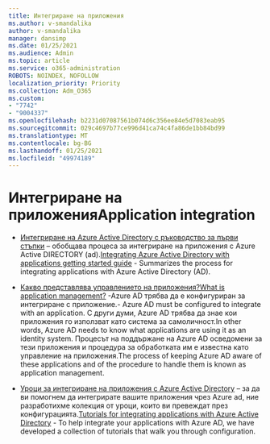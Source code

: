```yaml
---
title: Интегриране на приложения
ms.author: v-smandalika
author: v-smandalika
manager: dansimp
ms.date: 01/25/2021
ms.audience: Admin
ms.topic: article
ms.service: o365-administration
ROBOTS: NOINDEX, NOFOLLOW
localization_priority: Priority
ms.collection: Adm_O365
ms.custom:
- "7742"
- "9004337"
ms.openlocfilehash: b2231d07087561b074d6c356ee84e5d7083eab95
ms.sourcegitcommit: 029c4697b77ce996d41ca74c4fa86de1bb84bd99
ms.translationtype: MT
ms.contentlocale: bg-BG
ms.lasthandoff: 01/25/2021
ms.locfileid: "49974189"
---
```

# <a name="application--integration"></a><span data-ttu-id="ce42b-102">Интегриране на приложения</span><span class="sxs-lookup"><span data-stu-id="ce42b-102">Application  integration</span></span>

- <span data-ttu-id="ce42b-103">[Интегриране на Azure Active Directory с ръководство за първи стъпки](https://docs.microsoft.com/azure/active-directory/manage-apps/plan-an-application-integration)  – обобщава процеса за интегриране на приложения с Azure Active DIRECTORY (ad).</span><span class="sxs-lookup"><span data-stu-id="ce42b-103">[Integrating Azure Active Directory with applications getting started guide](https://docs.microsoft.com/azure/active-directory/manage-apps/plan-an-application-integration)  - Summarizes the process for integrating applications with Azure Active Directory (AD).</span></span>

- [<span data-ttu-id="ce42b-104">Какво представлява управлението на приложения?</span><span class="sxs-lookup"><span data-stu-id="ce42b-104">What is application management?</span></span>](https://docs.microsoft.com/azure/active-directory/manage-apps/what-is-application-management)  <span data-ttu-id="ce42b-105">-Azure AD трябва да е конфигуриран за интегриране с приложение.</span><span class="sxs-lookup"><span data-stu-id="ce42b-105">- Azure AD must be configured to integrate with an application.</span></span> <span data-ttu-id="ce42b-106">С други думи, Azure AD трябва да знае кои приложения го използват като система за самоличност.</span><span class="sxs-lookup"><span data-stu-id="ce42b-106">In other words, Azure AD needs to know what applications are using it as an identity system.</span></span> <span data-ttu-id="ce42b-107">Процесът на поддържане на Azure AD осведомени за тези приложения и процедура за обработката им е известна като управление на приложения.</span><span class="sxs-lookup"><span data-stu-id="ce42b-107">The process of keeping Azure AD aware of these applications and of the procedure to handle them is known as application management.</span></span>

- <span data-ttu-id="ce42b-108">[Уроци за интегриране на приложения с Azure Active Directory](https://docs.microsoft.com/azure/active-directory/saas-apps/tutorial-list)  – за да ви помогнем да интегрирате вашите приложения чрез Azure ad, ние разработихме колекция от уроци, които ви превеждат през конфигурацията.</span><span class="sxs-lookup"><span data-stu-id="ce42b-108">[Tutorials for integrating applications with Azure Active Directory](https://docs.microsoft.com/azure/active-directory/saas-apps/tutorial-list)  - To help integrate your applications with Azure AD, we have developed a collection of tutorials that walk you through configuration.</span></span>

